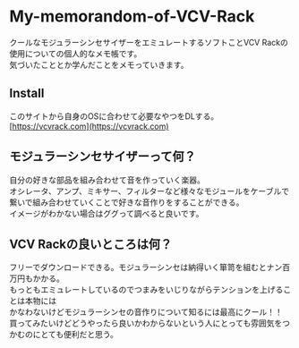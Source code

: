 # My-memorandom-of-VCV-Rack<br>

クールなモジュラーシンセサイザーをエミュレートするソフトことVCV Rackの使用についての個人的なメモ帳です。<br>
気づいたこととか学んだことをメモっていきます。<br>

## Install
このサイトから自身のOSに合わせて必要なやつをDLする。<br>
[https://vcvrack.com](https://vcvrack.com)<br>

## モジュラーシンセサイザーって何？
自分の好きな部品を組み合わせて音を作っていく楽器。<br>
オシレータ、アンプ、ミキサー、フィルターなど様々なモジュールをケーブルで繋いで組み合わせていくことで好きな音作りをすることができる。<br>
イメージがわかない場合はググって調べると良いです。<br>

## VCV Rackの良いところは何？
フリーでダウンロードできる。モジュラーシンセは納得いく箪笥を組むとナン百万円もかかる。<br>
もっともエミュレートしているのでつまみをいじりながらテンションを上げることは本物には<br>
かなわないけどモジュラーシンセの音作りについて知るには最高にクール！！<br>
買ってみたいけどどうやったら良いかわからないという人にとっても雰囲気をつかむのにとても便利だと思う。

